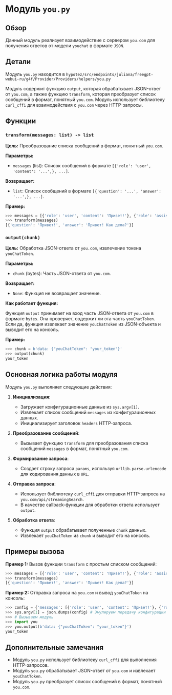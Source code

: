 # Модуль `you.py`

## Обзор

Данный модуль реализует взаимодействие с сервером `you.com` для получения ответов от модели `youchat` в формате `JSON`. 

## Детали

Модуль `you.py` находится в `hypotez/src/endpoints/juliana/freegpt-webui-ru/g4f/Provider/Providers/helpers/you.py` 

Модуль  содержит функцию `output`, которая  обрабатывает JSON-ответ от `you.com`, а также функцию `transform`, которая  преобразует список сообщений в формат, понятный `you.com`. Модуль использует библиотеку `curl_cffi` для взаимодействия с `you.com` через HTTP-запросы.

## Функции

### `transform(messages: list) -> list`

**Цель:** Преобразование списка сообщений в формат, понятный `you.com`.

**Параметры:**

- `messages` (list): Список сообщений в формате  `[{'role': 'user', 'content': '...',}, ...]`.

**Возвращает:**

- `list`: Список сообщений в формате  `[{'question': '...', 'answer': '...',}, ...]`.

**Пример:**

```python
>>> messages = [{'role': 'user', 'content': 'Привет!'}, {'role': 'assistant', 'content': 'Привет! Как дела?'}]
>>> transform(messages)
[{'question': 'Привет!', 'answer': 'Привет! Как дела?'}]
```

### `output(chunk)`

**Цель:** Обработка JSON-ответа от `you.com`, извлечение токена `youChatToken`.

**Параметры:**

- `chunk` (bytes): Часть JSON-ответа от `you.com`.

**Возвращает:**

- `None`: Функция не возвращает значение.

**Как работает функция:**

Функция `output` принимает на вход часть JSON-ответа от `you.com` в формате `bytes`. Она проверяет, содержит ли эта часть `youChatToken`. Если да, функция извлекает значение `youChatToken` из JSON-объекта и выводит его на консоль.

**Пример:**

```python
>>> chunk = b'data: {"youChatToken": "your_token"}'
>>> output(chunk)
your_token
```

## Основная логика работы модуля

Модуль `you.py` выполняет следующие действия:

1. **Инициализация**:
   -  Загружает конфигурационные данные из  `sys.argv[1]`.
   -  Извлекает список сообщений  `messages` из конфигурационных данных.
   -  Инициализирует заголовок `headers` HTTP-запроса.

2. **Преобразование сообщений**:
   - Вызывает функцию  `transform` для преобразования списка сообщений  `messages` в формат, понятный `you.com`.

3. **Формирование запроса**:
   -  Создает строку запроса `params`, используя  `urllib.parse.urlencode` для кодирования данных в `URL`.

4. **Отправка запроса**:
   -  Использует библиотеку `curl_cffi` для отправки HTTP-запроса на  `you.com/api/streamingSearch`.
   -  В качестве callback-функции для обработки ответа использует `output`.

5. **Обработка ответа**:
   -  Функция `output` обрабатывает полученные  `chunk` данных.
   -  Извлекает `youChatToken`  из  `chunk` и выводит его на консоль.

## Примеры вызова

**Пример 1:** Вызов функции `transform` с простым списком сообщений:

```python
>>> messages = [{'role': 'user', 'content': 'Привет!'}, {'role': 'assistant', 'content': 'Привет! Как дела?'}]
>>> transform(messages)
[{'question': 'Привет!', 'answer': 'Привет! Как дела?'}]
```

**Пример 2:** Отправка запроса на `you.com` и вывод `youChatToken` на консоль:

```python
>>> config = {'messages': [{'role': 'user', 'content': 'Привет!'}, {'role': 'assistant', 'content': 'Привет! Как дела?'}]}
>>> sys.argv[1] = json.dumps(config) # Эмулируем передачу конфигурации через аргументы командной строки
>>> # Вызываем модуль 
>>> import you
>>> you.output(b'data: {"youChatToken": "your_token"}')
your_token 
```

## Дополнительные замечания

- Модуль  `you.py`  использует библиотеку `curl_cffi` для выполнения HTTP-запросов.
- Модуль  `you.py`  обрабатывает JSON-ответ от `you.com` и извлекает  `youChatToken`.
- Модуль  `you.py`  преобразует список сообщений в формат, понятный `you.com`.